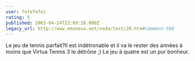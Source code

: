 ```yaml
---
user: fefefefei
rating: 5
published: 2003-04-24T22:09:26.000Z
legacy_url: http://www.emunova.net/veda/test/20.htm#comment-566
---
```

Le jeu de tennis parfait?Il est indétronable et il va le rester des années à moins que Virtua Tennis 3 le détrône ;)
Le jeu à quatre est un pur bonheur.